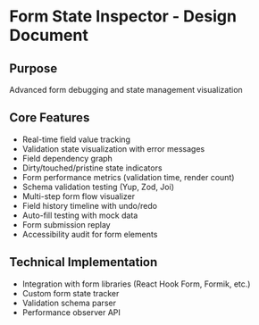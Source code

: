 # Form State Inspector - Design Document

## Purpose
Advanced form debugging and state management visualization

## Core Features
- Real-time field value tracking
- Validation state visualization with error messages
- Field dependency graph
- Dirty/touched/pristine state indicators
- Form performance metrics (validation time, render count)
- Schema validation testing (Yup, Zod, Joi)
- Multi-step form flow visualizer
- Field history timeline with undo/redo
- Auto-fill testing with mock data
- Form submission replay
- Accessibility audit for form elements

## Technical Implementation
- Integration with form libraries (React Hook Form, Formik, etc.)
- Custom form state tracker
- Validation schema parser
- Performance observer API